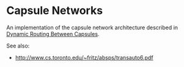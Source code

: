 # Capsule Networks

An implementation of the capsule network architecture described in [Dynamic Routing Between Capsules](https://arxiv.org/pdf/1710.09829.pdf).

See also:

- http://www.cs.toronto.edu/~fritz/absps/transauto6.pdf

